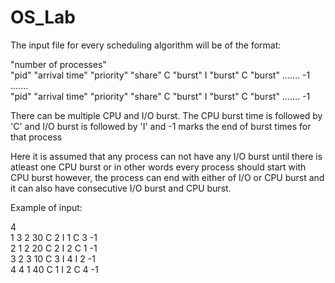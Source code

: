 # OS_Lab

The input file for every scheduling algorithm will be of the format:

"number of processes" </br>
"pid"  "arrival time"   "priority"  "share" C "burst" I "burst"  C "burst" .......  -1 </br>
.......</br>
"pid"  "arrival time"   "priority"  "share" C "burst" I "burst"  C "burst" .......  -1


There can be multiple CPU and I/O burst. The CPU burst time is followed by 'C' and I/O burst is followed by 'I' and -1 marks the end of burst times for that process

Here it is assumed that any process can not have any I/O burst until there is atleast one CPU burst or in other words every process should start with CPU burst
however, the process can end with either of I/O or CPU burst and it can also have consecutive I/O burst and CPU burst.

Example of input:

4</br>
1 3 2 30 C 2 I 1 C 3 -1</br>
2 1 2 20 C 2 I 2 C 1 -1</br>
3 2 3 10 C 3 I 4 I 2 -1</br>
4 4 1 40 C 1 I 2 C 4 -1</br>

